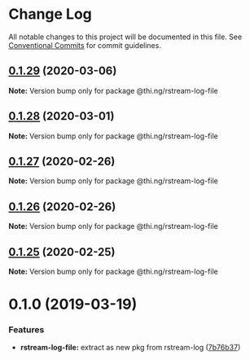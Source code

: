# Change Log

All notable changes to this project will be documented in this file.
See [Conventional Commits](https://conventionalcommits.org) for commit guidelines.

## [0.1.29](https://github.com/thi-ng/umbrella/compare/@thi.ng/rstream-log-file@0.1.28...@thi.ng/rstream-log-file@0.1.29) (2020-03-06)

**Note:** Version bump only for package @thi.ng/rstream-log-file





## [0.1.28](https://github.com/thi-ng/umbrella/compare/@thi.ng/rstream-log-file@0.1.27...@thi.ng/rstream-log-file@0.1.28) (2020-03-01)

**Note:** Version bump only for package @thi.ng/rstream-log-file





## [0.1.27](https://github.com/thi-ng/umbrella/compare/@thi.ng/rstream-log-file@0.1.26...@thi.ng/rstream-log-file@0.1.27) (2020-02-26)

**Note:** Version bump only for package @thi.ng/rstream-log-file





## [0.1.26](https://github.com/thi-ng/umbrella/compare/@thi.ng/rstream-log-file@0.1.25...@thi.ng/rstream-log-file@0.1.26) (2020-02-26)

**Note:** Version bump only for package @thi.ng/rstream-log-file





## [0.1.25](https://github.com/thi-ng/umbrella/compare/@thi.ng/rstream-log-file@0.1.24...@thi.ng/rstream-log-file@0.1.25) (2020-02-25)

**Note:** Version bump only for package @thi.ng/rstream-log-file





# 0.1.0 (2019-03-19)

### Features

* **rstream-log-file:** extract as new pkg from rstream-log ([7b76b37](https://github.com/thi-ng/umbrella/commit/7b76b37))
